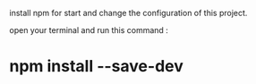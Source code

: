 install npm for start and change the configuration of this project.

open your terminal and run this command :

# npm install --save-dev
